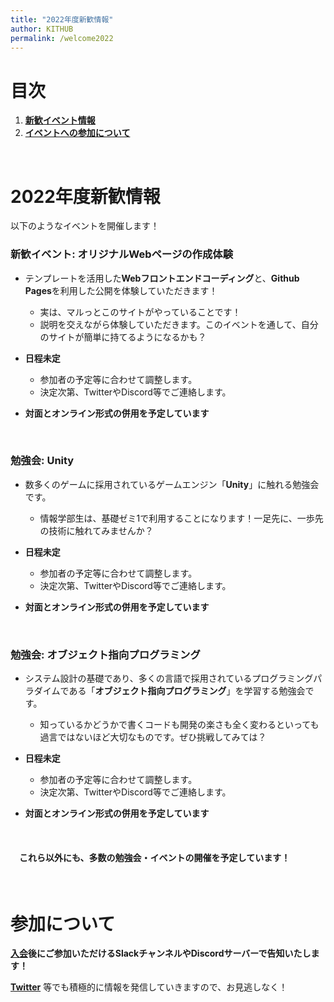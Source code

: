 ```yaml
---
title: "2022年度新歓情報"
author: KITHUB 
permalink: /welcome2022
---
```


# 目次

1. **[新歓イベント情報](#events)**
2. **[イベントへの参加について](#attend)**

<br>

<a id="events"> </a>

# 2022年度新歓情報

以下のようなイベントを開催します！

### 新歓イベント: オリジナルWebページの作成体験

* テンプレートを活用した**Webフロントエンドコーディング**と、**Github Pages**を利用した公開を体験していただきます！
    * 実は、マルっとこのサイトがやっていることです！
    * 説明を交えながら体験していただきます。このイベントを通して、自分のサイトが簡単に持てるようになるかも？


* **日程未定**
    * 参加者の予定等に合わせて調整します。
    * 決定次第、TwitterやDiscord等でご連絡します。


* **対面とオンライン形式の併用を予定しています**

<br>

### 勉強会: Unity

* 数多くのゲームに採用されているゲームエンジン「**Unity**」に触れる勉強会です。
    * 情報学部生は、基礎ゼミ1で利用することになります！一足先に、一歩先の技術に触れてみませんか？


* **日程未定**
    * 参加者の予定等に合わせて調整します。
    * 決定次第、TwitterやDiscord等でご連絡します。


* **対面とオンライン形式の併用を予定しています**

<br>

### 勉強会: オブジェクト指向プログラミング

* システム設計の基礎であり、多くの言語で採用されているプログラミングパラダイムである「**オブジェクト指向プログラミング**」を学習する勉強会です。
    * 知っているかどうかで書くコードも開発の楽さも全く変わるといっても過言ではないほど大切なものです。ぜひ挑戦してみては？


* **日程未定**
    * 参加者の予定等に合わせて調整します。
    * 決定次第、TwitterやDiscord等でご連絡します。


* **対面とオンライン形式の併用を予定しています**

<br>

#### 　これら以外にも、多数の勉強会・イベントの開催を予定しています！

<br>

<a id="attend"> </a>

# 参加について

**[入会](/join)後にご参加いただけるSlackチャンネルやDiscordサーバーで告知いたします！**

**[Twitter](https://twitter.com/KITHUBp)** 等でも積極的に情報を発信していきますので、お見逃しなく！